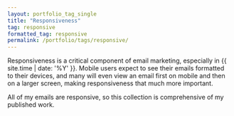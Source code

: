 ```yaml
---
layout: portfolio_tag_single
title: "Responsiveness"
tag: responsive
formatted_tag: responsive
permalink: /portfolio/tags/responsive/
---
```


<p class="relative max-w-4 mt-0 mb-6 mx-auto text-xs lg:text-sm font-normal">Responsiveness is a critical component of email marketing, especially in {{ site.time | date: '%Y' }}. Mobile users expect to see their emails formatted to their devices, and many will even view an email first on mobile and then on a larger screen, making responsiveness that much more important.</p>

<p class="relative max-w-4 my-0 mx-auto text-xs lg:text-sm font-normal">All of my emails are responsive, so this collection is comprehensive of my published work.</p>